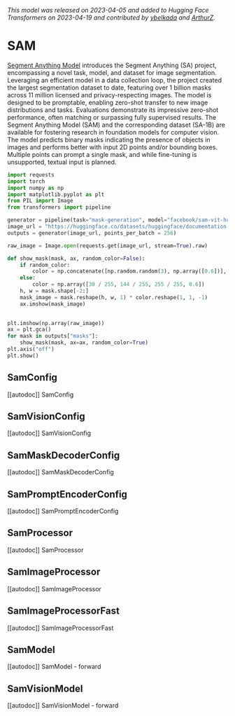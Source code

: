 <!--Copyright 2023 The HuggingFace Team. All rights reserved.

Licensed under the Apache License, Version 2.0 (the "License"); you may not use this file except in compliance with
the License. You may obtain a copy of the License at

http://www.apache.org/licenses/LICENSE-2.0

Unless required by applicable law or agreed to in writing, software distributed under the License is distributed on
an "AS IS" BASIS, WITHOUT WARRANTIES OR CONDITIONS OF ANY KIND, either express or implied. See the License for the
specific language governing permissions and limitations under the License.

⚠️ Note that this file is in Markdown but contain specific syntax for our doc-builder (similar to MDX) that may not be
rendered properly in your Markdown viewer.

-->
*This model was released on 2023-04-05 and added to Hugging Face Transformers on 2023-04-19 and contributed by [ybelkada](https://huggingface.co/ybelkada) and [ArthurZ](https://huggingface.co/ArthurZ).*

# SAM

[Segment Anything Model](https://huggingface.co/papers/2304.02643v1) introduces the Segment Anything (SA) project, encompassing a novel task, model, and dataset for image segmentation. Leveraging an efficient model in a data collection loop, the project created the largest segmentation dataset to date, featuring over 1 billion masks across 11 million licensed and privacy-respecting images. The model is designed to be promptable, enabling zero-shot transfer to new image distributions and tasks. Evaluations demonstrate its impressive zero-shot performance, often matching or surpassing fully supervised results. The Segment Anything Model (SAM) and the corresponding dataset (SA-1B) are available for fostering research in foundation models for computer vision. The model predicts binary masks indicating the presence of objects in images and performs better with input 2D points and/or bounding boxes. Multiple points can prompt a single mask, and while fine-tuning is unsupported, textual input is planned.

<hfoptions id="usage">
<hfoption id="Pipeline">

```py
import requests
import torch
import numpy as np
import matplotlib.pyplot as plt
from PIL import Image
from transformers import pipeline

generator = pipeline(task="mask-generation", model="facebook/sam-vit-huge", points_per_batch=256, dtype="auto")
image_url = "https://huggingface.co/datasets/huggingface/documentation-images/resolve/main/pipeline-cat-chonk.jpeg"
outputs = generator(image_url, points_per_batch = 256)

raw_image = Image.open(requests.get(image_url, stream=True).raw)

def show_mask(mask, ax, random_color=False):
    if random_color:
        color = np.concatenate([np.random.random(3), np.array([0.6])], axis=0)
    else:
        color = np.array([30 / 255, 144 / 255, 255 / 255, 0.6])
    h, w = mask.shape[-2:]
    mask_image = mask.reshape(h, w, 1) * color.reshape(1, 1, -1)
    ax.imshow(mask_image)
    

plt.imshow(np.array(raw_image))
ax = plt.gca()
for mask in outputs["masks"]:
    show_mask(mask, ax=ax, random_color=True)
plt.axis("off")
plt.show()
```

</hfoption>
</hfoptions>

## SamConfig

[[autodoc]] SamConfig

## SamVisionConfig

[[autodoc]] SamVisionConfig

## SamMaskDecoderConfig

[[autodoc]] SamMaskDecoderConfig

## SamPromptEncoderConfig

[[autodoc]] SamPromptEncoderConfig

## SamProcessor

[[autodoc]] SamProcessor

## SamImageProcessor

[[autodoc]] SamImageProcessor

## SamImageProcessorFast

[[autodoc]] SamImageProcessorFast

## SamModel

[[autodoc]] SamModel
    - forward

## SamVisionModel

[[autodoc]] SamVisionModel
    - forward

